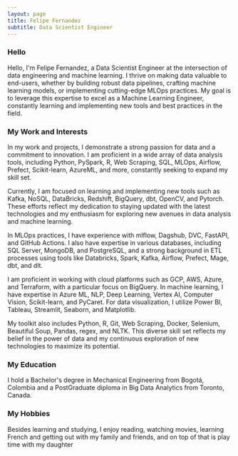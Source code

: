 ```yaml
---
layout: page
title: Felipe Fernandez
subtitle: Data Scientist Engineer
---
```



### Hello
Hello, I'm Felipe Fernandez, a Data Scientist Engineer at the intersection of data engineering and machine learning. I thrive on making data valuable to end-users, whether by building robust data pipelines, crafting machine learning models, or implementing cutting-edge MLOps practices. My goal is to leverage this expertise to excel as a Machine Learning Engineer, constantly learning and implementing new tools and best practices in the field.


### My Work and Interests
In my work and projects, I demonstrate a strong passion for data and a commitment to innovation. I am proficient in a wide array of data analysis tools, including Python, PySpark, R, Web Scraping, SQL, MLOps, Airflow, Prefect, Scikit-learn, AzureML, and more, constantly seeking to expand my skill set.

Currently, I am focused on learning and implementing new tools such as Kafka, NoSQL, DataBricks, Redshift, BigQuery, dbt, OpenCV, and Pytorch. These efforts reflect my dedication to staying updated with the latest technologies and my enthusiasm for exploring new avenues in data analysis and machine learning.

In MLOps practices, I have experience with mlflow, Dagshub, DVC, FastAPI, and GitHub Actions. I also have expertise in various databases, including SQL Server, MongoDB, and PostgreSQL, and a strong background in ETL processes using tools like Databricks, Spark, Kafka, Airflow, Prefect, Mage, dbt, and dlt.

I am proficient in working with cloud platforms such as GCP, AWS, Azure, and Terraform, with a particular focus on BigQuery. In machine learning, I have expertise in Azure ML, NLP, Deep Learning, Vertex AI, Computer Vision, Scikit-learn, and PyCaret. For data visualization, I utilize Power BI, Tableau, Streamlit, Seaborn, and Matplotlib.

My toolkit also includes Python, R, Git, Web Scraping, Docker, Selenium, Beautiful Soup, Pandas, regex, and NLTK. This diverse skill set reflects my belief in the power of data and my continuous exploration of new technologies to maximize its potential.

### My Education
I hold a Bachelor's degree in Mechanical Engineering from Bogotá, Colombia and a PostGraduate diploma in Big Data Analytics from Toronto, Canada.

### My Hobbies
Besides learning and studying, I enjoy reading, watching movies, learning French and getting out with my family and friends, and on top of that is play time with my daughter
